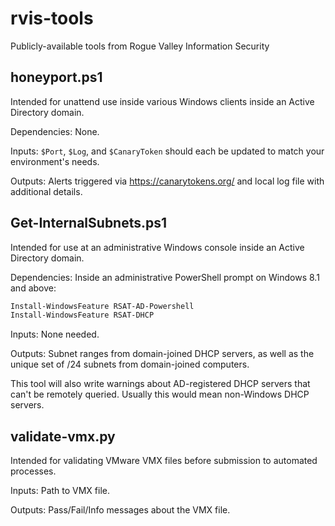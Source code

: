 # rvis-tools
Publicly-available tools from Rogue Valley Information Security

## honeyport.ps1

Intended for unattend use inside various Windows clients inside an Active Directory domain.

Dependencies: None. 

Inputs: `$Port`, `$Log`, and `$CanaryToken` should each be updated to match your environment's needs.

Outputs: Alerts triggered via https://canarytokens.org/ and local log file with additional details.

## Get-InternalSubnets.ps1

Intended for use at an administrative Windows console inside an Active Directory domain.

Dependencies: Inside an administrative PowerShell prompt on Windows 8.1 and above:

```powershell
Install-WindowsFeature RSAT-AD-Powershell
Install-WindowsFeature RSAT-DHCP
```

Inputs: None needed.

Outputs: Subnet ranges from domain-joined DHCP servers, as well as the unique set of /24 subnets from domain-joined computers.

This tool will also write warnings about AD-registered DHCP servers that can't be remotely queried. Usually this would mean non-Windows DHCP servers.

## validate-vmx.py

Intended for validating VMware VMX files before submission to automated processes.

Inputs: Path to VMX file.

Outputs: Pass/Fail/Info messages about the VMX file.